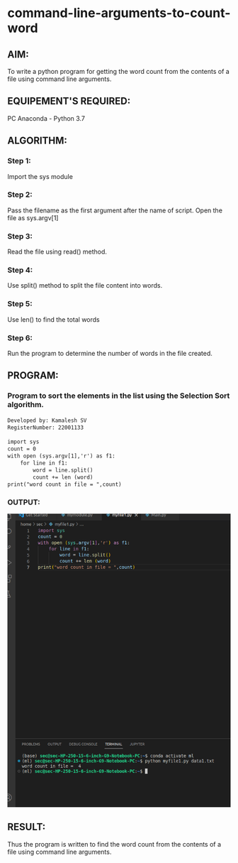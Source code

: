 # command-line-arguments-to-count-word
## AIM:
To write a python program for getting the word count from the contents of a file using command line arguments.
## EQUIPEMENT'S REQUIRED: 
PC
Anaconda - Python 3.7
## ALGORITHM: 
### Step 1:
Import the sys module

### Step 2:
Pass the filename as the first argument after the name of script. Open the file as sys.argv[1]
 
### Step 3: 
Read the file using read() method.

### Step 4:
Use split() method to split the file content into words.

### Step 5:
Use len() to find the total words

### Step 6:
Run the program to determine the number of words in the file created.

## PROGRAM: 
### Program to sort the elements in the list using the Selection Sort algorithm.
```
Developed by: Kamalesh SV
RegisterNumber: 22001133

import sys
count = 0
with open (sys.argv[1],'r') as f1:
    for line in f1:
        word = line.split()
        count += len (word)
print("word count in file = ",count)
```
### OUTPUT:

![OUTPUT](./output.png)

## RESULT:
Thus the program is written to find the word count from the contents of a file using command line arguments.

